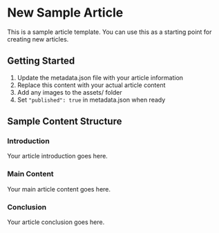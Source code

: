 # New Sample Article

This is a sample article template. You can use this as a starting point for creating new articles.

## Getting Started

1. Update the metadata.json file with your article information
2. Replace this content with your actual article content
3. Add any images to the assets/ folder
4. Set `"published": true` in metadata.json when ready

## Sample Content Structure

### Introduction

Your article introduction goes here.

### Main Content

Your main article content goes here.

### Conclusion

Your article conclusion goes here.
